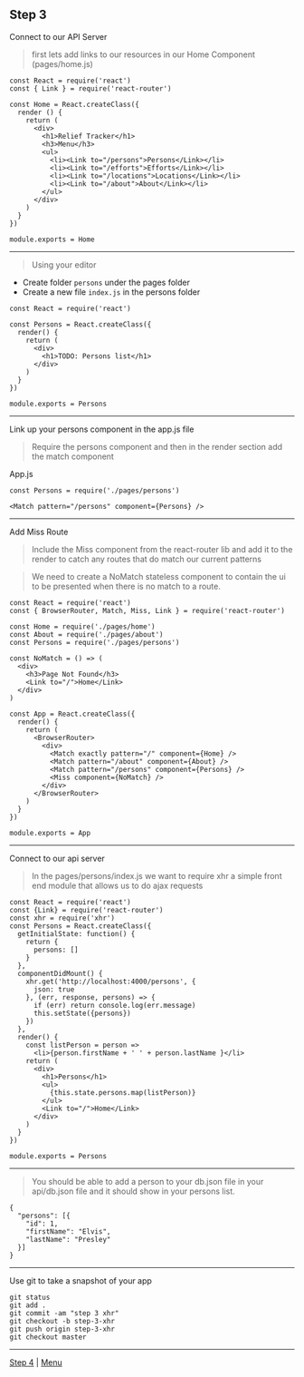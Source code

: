 ## Step 3

Connect to our API Server

> first lets add links to our resources in our Home Component (pages/home.js)

```
const React = require('react')
const { Link } = require('react-router')

const Home = React.createClass({
  render () {
    return (
      <div>
        <h1>Relief Tracker</h1>
        <h3>Menu</h3>
        <ul>
          <li><Link to="/persons">Persons</Link></li>
          <li><Link to="/efforts">Efforts</Link></li>
          <li><Link to="/locations">Locations</Link></li>
          <li><Link to="/about">About</Link></li>
        </ul>
      </div>
    )
  }
})

module.exports = Home

```
---

> Using your editor

* Create folder `persons` under the pages folder
* Create a new file `index.js` in the persons folder


```
const React = require('react')

const Persons = React.createClass({
  render() {
    return (
      <div>
        <h1>TODO: Persons list</h1>
      </div>
    )
  }
})

module.exports = Persons

```

---

Link up your persons component in the app.js file

> Require the persons component and then in the render section add the match
component

App.js

```
const Persons = require('./pages/persons')

<Match pattern="/persons" component={Persons} />

```

---

Add Miss Route

> Include the Miss component from the react-router lib and add it to the
render to catch any routes that do match our current patterns

> We need to create a NoMatch stateless component to contain the ui to be
presented when there is no match to a route.

```
const React = require('react')
const { BrowserRouter, Match, Miss, Link } = require('react-router')

const Home = require('./pages/home')
const About = require('./pages/about')
const Persons = require('./pages/persons')

const NoMatch = () => (
  <div>
    <h3>Page Not Found</h3>
    <Link to="/">Home</Link>
  </div>
)

const App = React.createClass({
  render() {
    return (
      <BrowserRouter>
        <div>
          <Match exactly pattern="/" component={Home} />
          <Match pattern="/about" component={About} />
          <Match pattern="/persons" component={Persons} />
          <Miss component={NoMatch} />
        </div>
      </BrowserRouter>
    )
  }
})

module.exports = App

```
---

Connect to our api server

> In the pages/persons/index.js we want to require xhr a simple front end module
that allows us to do ajax requests

```
const React = require('react')
const {Link} = require('react-router')
const xhr = require('xhr')
const Persons = React.createClass({
  getInitialState: function() {
    return {
      persons: []
    }
  },
  componentDidMount() {
    xhr.get('http://localhost:4000/persons', {
      json: true
    }, (err, response, persons) => {
      if (err) return console.log(err.message)
      this.setState({persons})
    })
  },
  render() {
    const listPerson = person =>
      <li>{person.firstName + ' ' + person.lastName }</li>
    return (
      <div>
        <h1>Persons</h1>
        <ul>
          {this.state.persons.map(listPerson)}
        </ul>
        <Link to="/">Home</Link>
      </div>
    )
  }
})

module.exports = Persons
```

---

> You should be able to add a person to your db.json file in your api/db.json
file and it should show in your persons list.

```
{
  "persons": [{
    "id": 1,
    "firstName": "Elvis",
    "lastName": "Presley"
  }]
}
```

---

Use git to take a snapshot of your app

```
git status
git add .
git commit -am "step 3 xhr"
git checkout -b step-3-xhr
git push origin step-3-xhr
git checkout master
```

---

[Step 4](4) | [Menu](.)
